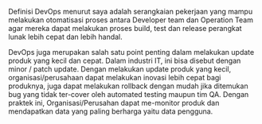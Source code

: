Definisi DevOps menurut saya adalah  serangkaian pekerjaan yang mampu melakukan otomatisasi proses antara Developer team dan Operation Team agar mereka dapat melakukan proses build, test dan release perangkat lunak lebih cepat dan lebih handal.

DevOps juga merupakan salah satu point penting dalam melakukan update produk yang kecil dan cepat. Dalam industri IT, ini bisa disebut dengan minor / patch update. Dengan melakukan update produk yang kecil, organisasi/perusahaan dapat melakukan inovasi lebih cepat bagi produknya, juga dapat melakukan rollback dengan mudah jika ditemukan bug yang tidak ter-cover oleh automated testing maupun tim QA. Dengan praktek ini, Organisasi/Perusahan dapat me-monitor produk dan mendapatkan data yang paling berharga yaitu data pengguna.
